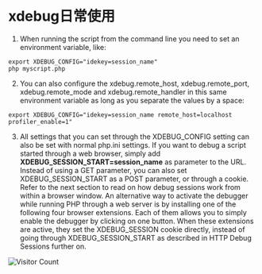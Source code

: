 # xdebug日常使用

1. When running the script from the command line you need to set an environment variable, like:

```
export XDEBUG_CONFIG="idekey=session_name"
php myscript.php
```

2. You can also configure the xdebug.remote_host, xdebug.remote_port, xdebug.remote_mode and xdebug.remote_handler in this same environment variable as long as you separate the values by a space:

```
export XDEBUG_CONFIG="idekey=session_name remote_host=localhost profiler_enable=1"
```

3. All settings that you can set through the XDEBUG_CONFIG setting can also be set with normal php.ini settings.
If you want to debug a script started through a web browser, simply add **XDEBUG_SESSION_START=session_name** as parameter to the URL. Instead of using a GET parameter, you can also set XDEBUG_SESSION_START as a POST parameter, or through a cookie. Refer to the next section to read on how debug sessions work from within a browser window.
An alternative way to activate the debugger while running PHP through a web server is by installing one of the following four browser extensions. Each of them allows you to simply enable the debugger by clicking on one button. When these extensions are active, they set the XDEBUG_SESSION cookie directly, instead of going through XDEBUG_SESSION_START as described in HTTP Debug Sessions further on. 

![Visitor Count](https://profile-counter.glitch.me/brotherbigbao/count.svg)